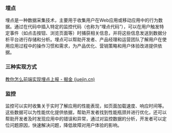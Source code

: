 ### 埋点

埋点是一种数据采集技术，主要用于收集用户在Web应用或移动应用中的行为数据。通过在代码中插入特定的监控代码（也称为“埋点代码”），可以在用户触发特定事件（如点击按钮、浏览页面等）时捕获相关信息，并将这些信息发送到数据分析平台进行存储和分析。埋点可以帮助开发者、产品经理和运营团队了解用户在使用应用过程中的操作习惯和需求，为产品优化、营销策略和用户体验改进提供依据。

### 三种实现方式

[教你怎么前端实现埋点上报 - 掘金 (juejin.cn)](https://juejin.cn/post/7224132741997281338?searchId=20240111102520A7C47559898F84839CF5)

### 监控

监控可以实时收集关于实时了解应用的性能表现，如页面加载速度、响应时间等。这些数据可以为性能优化提供依据，帮助开发者找到性能瓶颈并进行优化，还可以帮助开发者及时发现应用中的错误和异常，通过对监控数据的分析，开发者可以定位问题原因，快速解决问题，降低故障对用户体验的影响。






